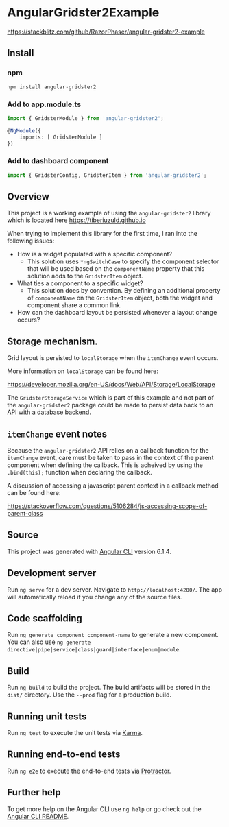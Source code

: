 # AngularGridster2Example

https://stackblitz.com/github/RazorPhaser/angular-gridster2-example

## Install 

### npm

```term
npm install angular-gridster2
```

### Add to app.module.ts

```typescript
import { GridsterModule } from 'angular-gridster2';

@NgModule({
    imports: [ GridsterModule ]
})
```

### Add to dashboard component

```typescript
import { GridsterConfig, GridsterItem } from 'angular-gridster2';
```

## Overview

This project is a working example of using the `angular-gridster2` library which is located here https://tiberiuzuld.github.io

When trying to implement this library for the first time, I ran into the following issues:

- How is a widget populated with a specific component?
    - This solution uses `*ngSwitchCase` to specify the component selector that will be used based on the `componentName` property that this solution adds to the `GridsterItem` object.
- What ties a component to a specific widget?
    - This solution does by convention. By defining an additional property of `componentName` on the `GridsterItem` object, both the widget and component share a common link.
- How can the dashboard layout be persisted whenever a layout change occurs?

## Storage mechanism.

Grid layout is persisted to `localStorage` when the `itemChange` event occurs.

More information on `localStorage` can be found here:

https://developer.mozilla.org/en-US/docs/Web/API/Storage/LocalStorage

The `GridsterStorageService` which is part of this example and not part of the `angular-gridster2` package could be made to persist data back to an API with a database backend.

## `itemChange` event notes

Because the `angular-gridster2` API relies on a callback function for the `itemChange` event, care must be taken to pass in the context of the parent component when defining the callback. This is acheived by using the `.bind(this);` function when declaring the callback. 

A discussion of accessing a javascript parent context in a callback method can be found here:

https://stackoverflow.com/questions/5106284/js-accessing-scope-of-parent-class



## Source

This project was generated with [Angular CLI](https://github.com/angular/angular-cli) version 6.1.4.

## Development server

Run `ng serve` for a dev server. Navigate to `http://localhost:4200/`. The app will automatically reload if you change any of the source files.

## Code scaffolding

Run `ng generate component component-name` to generate a new component. You can also use `ng generate directive|pipe|service|class|guard|interface|enum|module`.

## Build

Run `ng build` to build the project. The build artifacts will be stored in the `dist/` directory. Use the `--prod` flag for a production build.

## Running unit tests

Run `ng test` to execute the unit tests via [Karma](https://karma-runner.github.io).

## Running end-to-end tests

Run `ng e2e` to execute the end-to-end tests via [Protractor](http://www.protractortest.org/).

## Further help

To get more help on the Angular CLI use `ng help` or go check out the [Angular CLI README](https://github.com/angular/angular-cli/blob/master/README.md).

